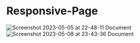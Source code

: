 # Responsive-Page
![Screenshot 2023-05-05 at 22-48-11 Document](https://user-images.githubusercontent.com/96956110/236550416-0722d324-7cc2-415d-a960-2a645ece86cb.png)
![Screenshot 2023-05-08 at 23-43-36 Document](https://user-images.githubusercontent.com/96956110/236924955-0041be72-3f2c-482b-beb3-1631290f56f6.png)

